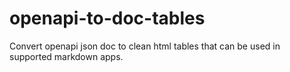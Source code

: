 # openapi-to-doc-tables
Convert openapi json doc to clean html tables that can be used in supported markdown apps.
